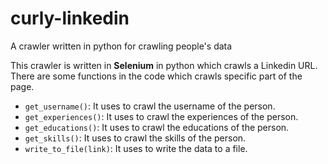 # curly-linkedin
A crawler written in python for crawling people's data

This crawler is written in **Selenium** in python which crawls a Linkedin URL.
There are some functions in the code which crawls specific part of the page.

- ```get_username()```: It uses to crawl the username of the person.
- ```get_experiences()```: It uses to crawl the experiences of the person.
- ```get_educations()```: It uses to crawl the educations of the person.
- ```get_skills()```: It uses to crawl the skills of the person.
- ```write_to_file(link)```: It uses to write the data to a file.
